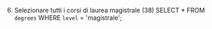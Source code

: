  6. Selezionare tutti i corsi di laurea magistrale (38)
 SELECT * FROM `degrees` WHERE `level` = 'magistrale';
